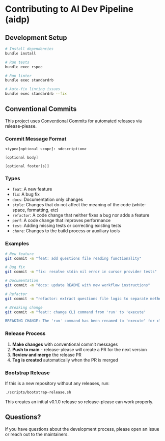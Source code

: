 # Contributing to AI Dev Pipeline (aidp)

## Development Setup

```bash
# Install dependencies
bundle install

# Run tests
bundle exec rspec

# Run linter
bundle exec standardrb

# Auto-fix linting issues
bundle exec standardrb --fix
```

## Conventional Commits

This project uses [Conventional Commits](https://www.conventionalcommits.org/) for automated releases via release-please.

### Commit Message Format

```
<type>[optional scope]: <description>

[optional body]

[optional footer(s)]
```

### Types

- `feat`: A new feature
- `fix`: A bug fix
- `docs`: Documentation only changes
- `style`: Changes that do not affect the meaning of the code (white-space, formatting, etc)
- `refactor`: A code change that neither fixes a bug nor adds a feature
- `perf`: A code change that improves performance
- `test`: Adding missing tests or correcting existing tests
- `chore`: Changes to the build process or auxiliary tools

### Examples

```bash
# New feature
git commit -m "feat: add questions file reading functionality"

# Bug fix
git commit -m "fix: resolve stdin nil error in cursor provider tests"

# Documentation
git commit -m "docs: update README with new workflow instructions"

# Refactor
git commit -m "refactor: extract questions file logic to separate method"

# Breaking change
git commit -m "feat!: change CLI command from 'run' to 'execute'

BREAKING CHANGE: The 'run' command has been renamed to 'execute' for clarity."
```

### Release Process

1. **Make changes** with conventional commit messages
2. **Push to main** - release-please will create a PR for the next version
3. **Review and merge** the release PR
4. **Tag is created** automatically when the PR is merged

### Bootstrap Release

If this is a new repository without any releases, run:

```bash
./scripts/bootstrap-release.sh
```

This creates an initial v0.1.0 release so release-please can work properly.

## Questions?

If you have questions about the development process, please open an issue or reach out to the maintainers.
